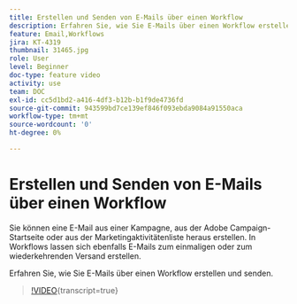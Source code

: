 ```yaml
---
title: Erstellen und Senden von E-Mails über einen Workflow
description: Erfahren Sie, wie Sie E-Mails über einen Workflow erstellen und senden.
feature: Email,Workflows
jira: KT-4319
thumbnail: 31465.jpg
role: User
level: Beginner
doc-type: feature video
activity: use
team: DOC
exl-id: cc5d1bd2-a416-4df3-b12b-b1f9de4736fd
source-git-commit: 943599bd7ce139ef846f093ebda9084a91550aca
workflow-type: tm+mt
source-wordcount: '0'
ht-degree: 0%

---
```


# Erstellen und Senden von E-Mails über einen Workflow

Sie können eine E-Mail aus einer Kampagne, aus der Adobe Campaign-Startseite oder aus der Marketingaktivitätenliste heraus erstellen. In Workflows lassen sich ebenfalls E-Mails zum einmaligen oder zum wiederkehrenden Versand erstellen.

Erfahren Sie, wie Sie E-Mails über einen Workflow erstellen und senden.

>[!VIDEO](https://video.tv.adobe.com/v/31465?learn=on){transcript=true}
